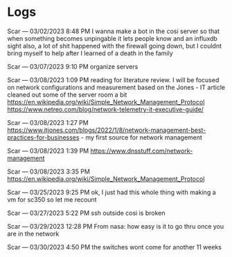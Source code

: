 # Logs

Scar — 03/02/2023 8:48 PM
I wanna make a bot in the cosi server so that when something becomes unpingable it lets people know
and an influxdb sight
also, a lot of shit happened with the firewall going down, but I couldnt bring myself to help after I learned of a death in the family

Scar — 03/07/2023 9:10 PM
organize servers

Scar — 03/08/2023 1:09 PM
reading for literature review. I will be focused on network configurations and measurement based on the Jones - IT article
cleaned out some of the server room a bit
https://en.wikipedia.org/wiki/Simple_Network_Management_Protocol
https://www.netreo.com/blog/network-telemetry-it-executive-guide/

Scar — 03/08/2023 1:27 PM
https://www.itjones.com/blogs/2022/1/8/network-management-best-practices-for-businesses - my first source for network management

Scar — 03/08/2023 1:39 PM
https://www.dnsstuff.com/network-management

Scar — 03/08/2023 3:35 PM
https://en.wikipedia.org/wiki/Simple_Network_Management_Protocol

Scar — 03/25/2023 9:25 PM
ok, I just had this whole thing with making a vm for sc350 so let me recount

Scar — 03/27/2023 5:22 PM
ssh outside cosi is broken

Scar — 03/29/2023 12:28 PM
From nasa: how easy is it to go thru once you are in the network

Scar — 03/30/2023 4:50 PM
the switches wont come for another 11 weeks